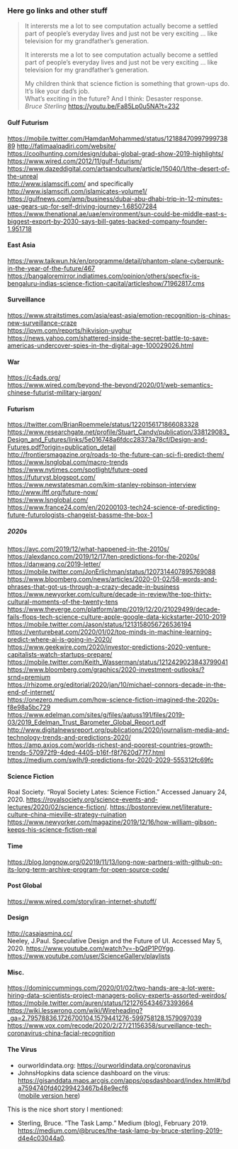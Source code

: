 ### Here go links and other stuff

> It interersts me a lot to see computation actually become a settled part of people’s everyday lives and just not be very exciting … like television for my grandfather’s generation.  
>  
>It interersts me a lot to see computation actually become a settled part of people’s everyday lives and just not be very exciting … like television for my grandfather’s generation.  
 > 
>My children think that science fiction is something that grown-ups do. It’s like your dad’s job.  
What’s exciting in the future? And I think: Desaster response.  
_Bruce Sterling_
https://youtu.be/Fa85Lp0u5NA?t=232

#### Gulf Futurism
https://mobile.twitter.com/HamdanMohammed/status/1218847099799973889
http://fatimaalqadiri.com/website/  
https://coolhunting.com/design/dubai-global-grad-show-2019-highlights/  
https://www.wired.com/2012/11/gulf-futurism/  
https://www.dazeddigital.com/artsandculture/article/15040/1/the-desert-of-the-unreal  
http://www.islamscifi.com/ and specifically http://www.islamscifi.com/islamicates-volume1/  
https://gulfnews.com/amp/business/dubai-abu-dhabi-trip-in-12-minutes-uae-gears-up-for-self-driving-journey-1.68507284  
https://www.thenational.ae/uae/environment/sun-could-be-middle-east-s-biggest-export-by-2030-says-bill-gates-backed-company-founder-1.951718  


#### East Asia
https://www.taikwun.hk/en/programme/detail/phantom-plane-cyberpunk-in-the-year-of-the-future/467  
https://bangaloremirror.indiatimes.com/opinion/others/specfix-is-bengaluru-indias-science-fiction-capital/articleshow/71962817.cms  


#### Surveillance
https://www.straitstimes.com/asia/east-asia/emotion-recognition-is-chinas-new-surveillance-craze  
https://ipvm.com/reports/hikvision-uyghur  
https://news.yahoo.com/shattered-inside-the-secret-battle-to-save-americas-undercover-spies-in-the-digital-age-100029026.html  

#### War
https://c4ads.org/  
https://www.wired.com/beyond-the-beyond/2020/01/web-semantics-chinese-futurist-military-jargon/  

#### Futurism

https://twitter.com/BrianRoemmele/status/1220156171866083328
https://www.researchgate.net/profile/Stuart_Candy/publication/338129083_Design_and_Futures/links/5e016748a6fdcc28373a78cf/Design-and-Futures.pdf?origin=publication_detail  
http://frontiersmagazine.org/roads-to-the-future-can-sci-fi-predict-them/  
https://www.lsnglobal.com/macro-trends  
https://www.nytimes.com/spotlight/future-oped  
https://futuryst.blogspot.com/  
https://www.newstatesman.com/kim-stanley-robinson-interview  
http://www.iftf.org/future-now/  
https://www.lsnglobal.com/  
https://www.france24.com/en/20200103-tech24-science-of-predicting-future-futurologists-changeist-bassme-the-box-1  

##### 2020s
https://avc.com/2019/12/what-happened-in-the-2010s/  
https://alexdanco.com/2019/12/17/ten-predictions-for-the-2020s/ 
https://danwang.co/2019-letter/  
https://mobile.twitter.com/JonErlichman/status/1207314407895769088  
https://www.bloomberg.com/news/articles/2020-01-02/58-words-and-phrases-that-got-us-through-a-crazy-decade-in-business  
https://www.newyorker.com/culture/decade-in-review/the-top-thirty-cultural-moments-of-the-twenty-tens  
https://www.theverge.com/platform/amp/2019/12/20/21029499/decade-fails-flops-tech-science-culture-apple-google-data-kickstarter-2010-2019  
https://mobile.twitter.com/Jason/status/1213158056726536194  
https://venturebeat.com/2020/01/02/top-minds-in-machine-learning-predict-where-ai-is-going-in-2020/  
https://www.geekwire.com/2020/investor-predictions-2020-venture-capitalists-watch-startups-prepare/  
https://mobile.twitter.com/Keith_Wasserman/status/1212429023843799041  
https://www.bloomberg.com/graphics/2020-investment-outlooks/?srnd=premium  
https://rhizome.org/editorial/2020/jan/10/michael-connors-decade-in-the-end-of-internet/  
https://onezero.medium.com/how-science-fiction-imagined-the-2020s-f8e98a5bc729  
https://www.edelman.com/sites/g/files/aatuss191/files/2019-03/2019_Edelman_Trust_Barometer_Global_Report.pdf  
http://www.digitalnewsreport.org/publications/2020/journalism-media-and-technology-trends-and-predictions-2020/  
https://amp.axios.com/worlds-richest-and-poorest-countries-growth-trends-570972f9-4ded-4405-b16f-f8f7620d77f7.html  
https://medium.com/swlh/9-predictions-for-2020-2029-555312fc69fc  

#### Science Fiction
Roal Society. “Royal Society Lates: Science Fiction.” Accessed January 24, 2020. https://royalsociety.org/science-events-and-lectures/2020/02/science-fiction/.
https://bostonreview.net/literature-culture-china-mieville-strategy-ruination  
https://www.newyorker.com/magazine/2019/12/16/how-william-gibson-keeps-his-science-fiction-real  

#### Time
https://blog.longnow.org/02019/11/13/long-now-partners-with-github-on-its-long-term-archive-program-for-open-source-code/  

#### Post Global
https://www.wired.com/story/iran-internet-shutoff/  

#### Design
http://casajasmina.cc/  
Neeley, J.Paul. Speculative Design and the Future of UI. Accessed May 5, 2020. https://www.youtube.com/watch?v=-bQdP1P0Ygg.  
https://www.youtube.com/user/ScienceGallery/playlists


#### Misc.
https://dominiccummings.com/2020/01/02/two-hands-are-a-lot-were-hiring-data-scientists-project-managers-policy-experts-assorted-weirdos/  
https://mobile.twitter.com/auren/status/1212765434673393664  
https://wiki.lesswrong.com/wiki/Wireheading?_ga=2.79578836.1726700104.1579441276-599758128.1579097039  
https://www.vox.com/recode/2020/2/27/21156358/surveillance-tech-coronavirus-china-facial-recognition

#### The Virus
- ourworldindata.org: https://ourworldindata.org/coronavirus
- JohnsHopkins data science dashboard on the virus: https://gisanddata.maps.arcgis.com/apps/opsdashboard/index.html#/bda7594740fd40299423467b48e9ecf6  
([mobile version here](https://www.arcgis.com/apps/opsdashboard/index.html#/85320e2ea5424dfaaa75ae62e5c06e61))  
  
This is the nice short story I mentioned:
- Sterling, Bruce. “The Task Lamp.” Medium (blog), February 2019. https://medium.com/@bruces/the-task-lamp-by-bruce-sterling-2019-d4e4c03044a0.


